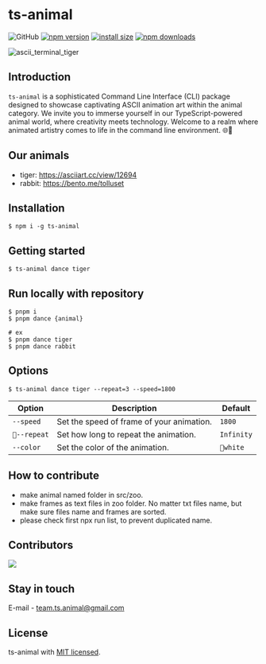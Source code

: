 # ts-animal

![GitHub](https://img.shields.io/github/license/ts-animal/.github) [![npm version](https://img.shields.io/npm/v/ts-animal.svg?style=square)](https://www.npmjs.org/package/ts-animal)
[![install size](https://img.shields.io/badge/dynamic/json?url=https://packagephobia.com/v2/api.json?p=ts-animal&query=$.install.pretty&label=install%20size&style=square)](https://packagephobia.now.sh/result?p=ts-animal)
[![npm downloads](https://img.shields.io/npm/dm/ts-animal.svg?style=square)](https://npm-stat.com/charts.html?package=ts-animal)

![ascii_terminal_tiger](https://github.com/ts-animal/ts-animal/assets/33365719/48218f8c-2bbc-41fc-845f-dcf6914ad0bd)

## Introduction

`ts-animal` is a sophisticated Command Line Interface (CLI) package designed to showcase captivating ASCII animation art within the animal category. We invite you to immerse yourself in our TypeScript-powered animal world, where creativity meets technology. Welcome to a realm where animated artistry comes to life in the command line environment. 🌐🦁

## Our animals

- tiger: https://asciiart.cc/view/12694
- rabbit: https://bento.me/tolluset

## Installation

```shell
$ npm i -g ts-animal
```

## Getting started

```shell
$ ts-animal dance tiger
```

## Run locally with repository

```shell
$ pnpm i
$ pnpm dance {animal}

# ex
$ pnpm dance tiger
$ pnpm dance rabbit
```

## Options

```shell
$ ts-animal dance tiger --repeat=3 --speed=1800
```

<table>
    <thead>
        <tr>
            <th>Option</th>
            <th>Description</th>
            <th>Default</th>
        </tr>
    </thead>
    <tbody>
        <tr>
            <td><code>--speed</code></td>
            <td>
                Set the speed of frame of your animation.
            </td>
            <td><code>1800</code></td>
        </tr>
        <tr>
            <td><code>--repeat</code></td>
            <td>
                Set how long to repeat the animation.
            </td>
            <td><code>Infinity</code></td>
        </tr>
        <tr>
            <td><code>--color</code></td>
            <td>
                Set the color of the animation.
            </td>
            <td><code>white</code></td>
        </tr>
    </tbody>
</table>

## How to contribute

- make animal named folder in src/zoo.
- make frames as text files in zoo folder. No matter txt files name, but make sure files name and frames are sorted.
- please check first npx run list, to prevent duplicated name.

## Contributors

<a href="https://github.com/ts-animal/ts-animal/graphs/contributors">
  <img src="https://contrib.rocks/image?repo=ts-animal/ts-animal" />
</a>

<!--
## How to publish

````shell
$ pnpm script:publish
``` -->

## Stay in touch

E-mail - team.ts.animal@gmail.com

## License

ts-animal with [MIT licensed](LICENSE).
